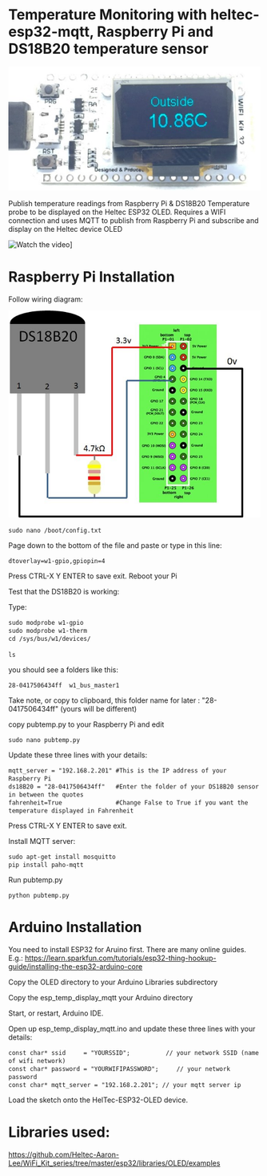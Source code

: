 # Temperature Monitoring with heltec-esp32-mqtt, Raspberry Pi and DS18B20 temperature sensor

![esp32-OLED](https://github.com/gadjetnut/heltec-esp32-mqtt/blob/master/heltec-esp32-OLED-4.jpg)

Publish temperature readings from Raspberry Pi &amp; DS18B20 Temperature probe to be displayed on the Heltec ESP32 OLED. Requires a WIFI connection and uses MQTT to publish from Raspberry Pi and subscribe and display on the Heltec device OLED

![Watch the video](https://youtu.be/dR4AgmhC2qY)]

# Raspberry Pi Installation

Follow wiring diagram: 

![DS18B20 Raspberry Pi Wiring](https://github.com/gadjetnut/heltec-esp32-mqtt/blob/master/DS18B20%20Wiring%20Raspberry%20Pi.jpg)

```
sudo nano /boot/config.txt 
```

Page down to the bottom of the file and paste or type in this line:

```
dtoverlay=w1-gpio,gpiopin=4
```

Press CTRL-X Y ENTER to save exit. 
Reboot your Pi

Test that the DS18B20 is working:

Type:

``` 
sudo modprobe w1-gpio
sudo modprobe w1-therm
cd /sys/bus/w1/devices/

ls 
```

you should see a folders like this:

```
28-0417506434ff  w1_bus_master1
```

Take note, or copy to clipboard, this folder name for later  : "28-0417506434ff" (yours will be different)

copy pubtemp.py to your Raspberry Pi and edit

```
sudo nano pubtemp.py
```

Update these three lines with your details:

```
mqtt_server = "192.168.2.201" #This is the IP address of your Raspberry Pi
ds18B20 = "28-0417506434ff"   #Enter the folder of your DS18B20 sensor in between the quotes
fahrenheit=True               #Change False to True if you want the temperature displayed in Fahrenheit
```

Press CTRL-X Y ENTER to save exit. 

Install MQTT server:

```
sudo apt-get install mosquitto
pip install paho-mqtt
```
Run pubtemp.py

```
python pubtemp.py
```

# Arduino Installation

You need to install ESP32 for Aruino first. There are many online guides. E.g.: https://learn.sparkfun.com/tutorials/esp32-thing-hookup-guide/installing-the-esp32-arduino-core

Copy the OLED directory to your Arduino Libraries subdirectory

Copy the esp_temp_display_mqtt your Arduino directory 

Start, or restart, Arduino IDE.

Open up esp_temp_display_mqtt.ino and update these three lines with your details:
```
const char* ssid     = "YOURSSID";          // your network SSID (name of wifi network)
const char* password = "YOURWIFIPASSWORD";     // your network password
const char* mqtt_server = "192.168.2.201"; // your mqtt server ip
```

Load the sketch onto the HelTec-ESP32-OLED device. 


# Libraries used:
https://github.com/Heltec-Aaron-Lee/WiFi_Kit_series/tree/master/esp32/libraries/OLED/examples



